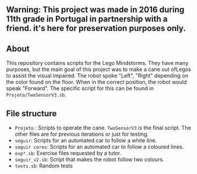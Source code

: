 ## Warning: This project was made in 2016 during 11th grade in Portugal in partnership with a friend. it's here for preservation purposes only.

## About
This repository contains scripts for the Lego Mindstorms. They have many purposes, but the main goal of this project was to make a cane out  ofLegos to assist the visual impaired. The robot spoke "Left", "Right" depending on the color found on the floor. When in the correct position, the robot would speak "Forward". The specific script for this can be found in `Projeto/TwoSensorV3.sb`.


## File structure

- `Projeto` : Scripts to operate the cane. `TwoSensorV3` is the final script. The other files are for previous iterations or just for testing.
- `seguir`: Scripts for an automated car to follow a white line.
- `seguir cores`: Scripts for an automated car to follow a coloured lines.
- `exp*.sb`: Exercise files requested by a tutor.
- `seguir_v2.sb`: Script that makes the robot follow two colours.
- `tests.sb`: Random tests

